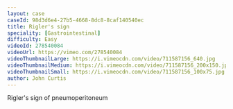 ```yaml
---
layout: case
caseId: 98d3d6e4-27b5-4668-8dc8-8caf140540ec
title: Rigler's sign
speciality: [Gastrointestinal]
difficulty: Easy
videoId: 278540084
videoUrl: https://vimeo.com/278540084
videoThumbnailLarge: https://i.vimeocdn.com/video/711587156_640.jpg
videoThumbnailMedium: https://i.vimeocdn.com/video/711587156_200x150.jpg
videoThumbnailSmall: https://i.vimeocdn.com/video/711587156_100x75.jpg
author: John Curtis
---
```


Rigler's sign of pneumoperitoneum